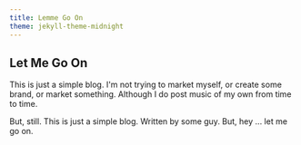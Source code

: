 ```yaml
---
title: Lemme Go On
theme: jekyll-theme-midnight
---
```


## Let Me Go On

This is just a simple blog. I'm not trying to market myself, or create some brand, or market something.
Although I do post music of my own from time to time.

But, still. This is just a simple blog. Written by some guy. But, hey ... let me go on.
